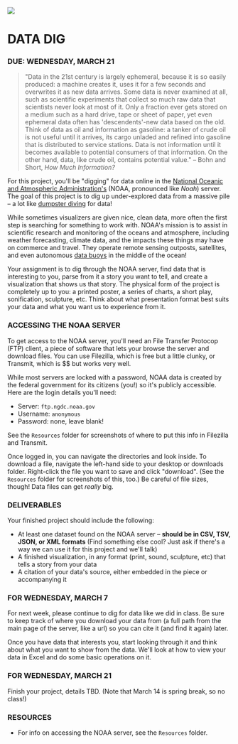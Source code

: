 ![](https://raw.githubusercontent.com/jeffThompson/DataVisualization/master/Images/Week06_SolarSynopticMap_2015-07-07.jpg)

DATA DIG
====

### DUE: WEDNESDAY, MARCH 21  

> "Data in the 21st century is largely ephemeral, because it is so easily produced: a machine creates it, uses it for a few seconds and overwrites it as new data arrives. Some data is never examined at all, such as scientific experiments that collect so much raw data that scientists never look at most of it. Only a fraction ever gets stored on a medium such as a hard drive, tape or sheet of paper, yet even ephemeral data often has 'descendents'-new data based on the old. Think of data as oil and information as gasoline: a tanker of crude oil is not useful until it arrives, its cargo unladed and refined into gasoline that is distributed to service stations. Data is not information until it becomes available to potential consumers of that information. On the other hand, data, like crude oil, contains potential value." – Bohn and Short, *How Much Information?*

For this project, you'll be "digging" for data online in the [National Oceanic and Atmospheric Administration's](http://www.noaa.gov/) (NOAA, pronounced like *Noah*) server. The goal of this project is to dig up under-explored data from a massive pile – a lot like [dumpster diving](https://giphy.com/gifs/check-it-out-dr-steve-brule-xLsaBMK6Mg8DK/fullscreen) for data!

While sometimes visualizers are given nice, clean data, more often the first step is searching for something to work with. NOAA's mission is to assist in scientific research and monitoring of the oceans and atmosphere, including weather forecasting, climate data, and the impacts these things may have on commerce and travel. They operate remote sensing outposts, satellites, and even autonomous [data buoys](http://www.ndbc.noaa.gov/) in the middle of the ocean!

Your assignment is to dig through the NOAA server, find data that is interesting to you, parse from it a story you want to tell, and create a visualization that shows us that story. The physical form of the project is completely up to you: a printed poster, a series of charts, a short play, sonification, sculpture, etc. Think about what presentation format best suits your data and what you want us to experience from it.

### ACCESSING THE NOAA SERVER  
To get access to the NOAA server, you'll need an File Transfer Protocop (FTP) client, a piece of software that lets your browse the server and download files. You can use Filezilla, which is free but a little clunky, or Transmit, which is $$ but works very well.

While most servers are locked with a password, NOAA data is created by the federal government for its citizens (you!) so it's publicly accessible. Here are the login details you'll need:

* Server: `ftp.ngdc.noaa.gov`  
* Username: `anonymous`  
* Password: none, leave blank!  

See the `Resources` folder for screenshots of where to put this info in Filezilla and Transmit.

Once logged in, you can navigate the directories and look inside. To download a file, navigate the left-hand side to your desktop or downloads folder. Right-click the file you want to save and click "download". (See the `Resources` folder for screenshots of this, too.) Be careful of file sizes, though! Data files can get *really* big.

### DELIVERABLES  
Your finished project should include the following:

* At least one dataset found on the NOAA server – **should be in CSV, TSV, JSON, or XML formats** (Find something else cool? Just ask if there's a way we can use it for this project and we'll talk)  
* A finished visualization, in any format (print, sound, sculpture, etc) that tells a story from your data  
* A citation of your data's source, either embedded in the piece or accompanying it

### FOR WEDNESDAY, MARCH 7  
For next week, please continue to dig for data like we did in class. Be sure to keep track of where you download your data from (a full path from the main page of the server, like a url) so you can cite it (and find it again) later.

Once you have data that interests you, start looking through it and think about what you want to show from the data. We'll look at how to view your data in Excel and do some basic operations on it.

### FOR WEDNESDAY, MARCH 21  
Finish your project, details TBD. (Note that March 14 is spring break, so no class!)

### RESOURCES  

* For info on accessing the NOAA server, see the `Resources` folder.  
